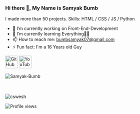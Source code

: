<!-- Created/Designed By Samyak Bumb -->
### Hi there 👋, My Name is Samyak Bumb
I made more than 50 projects.
Skills: HTML / CSS / JS / Python
- 🔭 I’m currently working on Front-End-Development 
- 🌱 I’m currently learning Everything🤣😅 
- 📫 How to reach me: bumbsamyak07@gmail.com 
- ⚡ Fun fact: I'm a 16 Years old Guy 


[<img src='https://cdn.jsdelivr.net/npm/simple-icons@3.0.1/icons/github.svg' alt='GitHub' height='40'>](https://github.com/Samyak-Bumb)  [<img src='https://cdn.jsdelivr.net/npm/simple-icons@3.0.1/icons/youtube.svg' alt='YouTube' height='40'>](https://www.youtube.com/channel/UCGqzvmHqhbxvWt5vqstc6CA)  

<td style="border: none !important;"><span><img align="left" src="https://github-readme-stats.vercel.app/api/top-langs?username=Samyak-Bumb&count_private=true&show_icons=true&locale=en&layout=compact&theme=radical" alt="Samyak-Bumb" /></span></td>

<br><br><br>

<td style="border: none !important;"><span><img align="center" src="https://github-readme-stats.vercel.app/api?username=cswesh&show_icons=true&locale=en&theme=radical" alt="cswesh" /></span></td>



![Profile views](https://gpvc.arturio.dev/Samyak-Bumb)  

